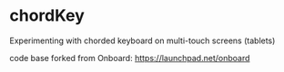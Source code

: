 chordKey
==========

Experimenting with chorded keyboard on multi-touch screens (tablets)

code base forked from Onboard:
https://launchpad.net/onboard


